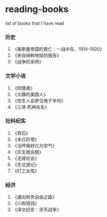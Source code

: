 # reading-books
list of books that I have read

### 历史
1. 《奥斯曼帝国的衰亡：一战中东，1914-1920》
1. 《来自纳粹地狱的报告》
1. 《战争的余烬》

### 文学小说
1. 《同情者》
1. 《文静的美国人》
1. 《仿生人会梦见电子羊吗》
1. 《三体·死神永生》

### 社科纪实
1. 《奇石》
1. 《末日巨塔》
1. 《当呼吸转化为空气》
1. 《天生就会跑》
1. 《无缘社会》
1. 《东北游记》
1. 《打工女孩》

### 经济
1. 《通向财务自由之路》
1. 《小狗钱钱》
1. 《译文纪实：货币战争》
